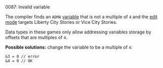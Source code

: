 <!doctype html>
<html lang="es">
<head>
	<title>Mensajes de Error</title>
	<meta charset="utf-8">
	<meta http-equiv="X-UA-Compatible" content="IE=edge">
	<meta name="viewport" content="width=device-width, initial-scale=1">
	<link rel="stylesheet" type="text/css" href="../../../style/style.css">
</head>
<body>
0087: Invalid variable

The compiler finds an `ADMA` [variable](../../coding/data-types.md#variables) that is not a multiple of `4` and the [edit mode](../../edit-modes/) targets Liberty City Stories or Vice City Stories.

Data types in these games only allow addressing variables storage by offsets that are multiples of `4`.

**Possible solutions:** change the variable to be a multiple of `4`: 

```
&3 = 0 // error
&4 = 0 // OK
```

<script src="../../../js/main.min.js"></script>